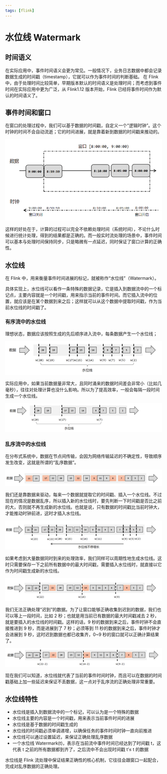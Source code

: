 ```yaml
---
tags: [flink]
---
```


# 水位线 Watermark

## 时间语义

在实际应用中，事件时间语义会更为常见。一般情况下，业务日志数据中都会记录数据生成的时间戳（timestamp），它就可以作为事件时间的判断基础。 在 Flink 中，由于处理时间比较简单，早期版本默认的时间语义是处理时间；而考虑到事件时间在实际应用中更为广泛，从 Flink1.12 版本开始，Flink 已经将事件时间作为默认的时间语义了。

## 事件时间和窗口

在窗口的处理过程中，我们可以基于数据的时间戳，自定义一个“逻辑时钟”。这个时钟的时间不会自动流逝；它的时间进展，就是靠着新到数据的时间戳来推动的。

![Alt text](images/image-5.png)

这样的好处在于，计算的过程可以完全不依赖处理时间（系统时间），不论什么时候进行统计处理，得到的结果都是正确的。而一般实时流处理的场景中，事件时间可以基本与处理时间保持同步，只是略微有一点延迟，同时保证了窗口计算的正确性。

## 水位线

在 Flink 中，用来衡量事件时间进展的标记，就被称作“水位线”（Watermark）。

具体实现上，水位线可以看作一条特殊的数据记录，它是插入到数据流中的一个标记点，主要内容就是一个时间戳，用来指示当前的事件时间。而它插入流中的位置，就应该是在某个数据到来之后；这样就可以从这个数据中提取时间戳，作为当前水位线的时间戳了。

### 有序流中的水位线

理想状态，数据应该按照生成的先后顺序进入流中，每条数据产生一个水位线；

![Alt text](images/image-6.png)

实际应用中，如果当前数据量非常大，且同时涌来的数据时间差会非常小（比如几毫秒），往往对处理计算也没什么影响。所以为了提高效率，一般会每隔一段时间生成一个水位线。

![Alt text](images/image-7.png)

### 乱序流中的水位线

在分布式系统中，数据在节点间传输，会因为网络传输延迟的不确定性，导致顺序发生改变，这就是所谓的“乱序数据”。

![Alt text](images/image-8.png)

我们还是靠数据来驱动，每来一个数据就提取它的时间戳、插入一个水位线。不过现在的情况是数据乱序，所以插入新的水位线时，要先判断一下时间戳是否比之前的大，否则就不再生成新的水位线。也就是说，只有数据的时间戳比当前时钟大，才能推动时钟前进，这时才插入水位线。

![Alt text](images/image-9.png)

如果考虑到大量数据同时到来的处理效率，我们同样可以周期性地生成水位线。这时只需要保存一下之前所有数据中的最大时间戳，需要插入水位线时，就直接以它作为时间戳生成新的水位线。

![Alt text](images/image-10.png)

我们无法正确处理“迟到”的数据。为了让窗口能够正确收集到迟到的数据，我们也可以等上一段时间，比如 2 秒；也就是用当前已有数据的最大时间戳减去 2 秒，就是要插入的水位线的时间戳。这样的话，9 秒的数据到来之后，事件时钟不会直接推进到 9 秒，而是进展到了 7 秒；必须等到 11 秒的数据到来之后，事件时钟才会进展到 9 秒，这时迟到数据也都已收集齐，0~9 秒的窗口就可以正确计算结果了。

![Alt text](images/image-11.png)

现在我们可以知道，水位线就代表了当前的事件时间时钟，而且可以在数据的时间戳基础上加一些延迟来保证不丢数据，这一点对于乱序流的正确处理非常重要。

## 水位线特性

- 水位线是插入到数据流中的一个标记，可以认为是一个特殊的数据
- 水位线主要的内容是一个时间戳，用来表示当前事件时间的进展
- 水位线是基于数据的时间戳生成的
- 水位线的时间戳必须单调递增，以确保任务的事件时间时钟一直向前推进
- 水位线可以通过设置延迟，来保证正确处理乱序数据
- 一个水位线 Watermark(t)，表示在当前流中事件时间已经达到了时间戳 t，这代表 t 之前的所有数据都到齐了，之后流中不会出现时间戳 t’≤ t 的数据

水位线是 Flink 流处理中保证结果正确性的核心机制，它往往会跟窗口一起配合，完成对乱序数据的正确处理。
